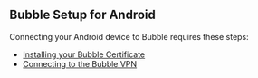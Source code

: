 ## Bubble Setup for Android

Connecting your Android device to Bubble requires these steps:

 * [Installing your Bubble Certificate](../cert_instructions/android_cert.md)
 * [Connecting to the Bubble VPN](../vpn_instructions/android_vpn.md)

